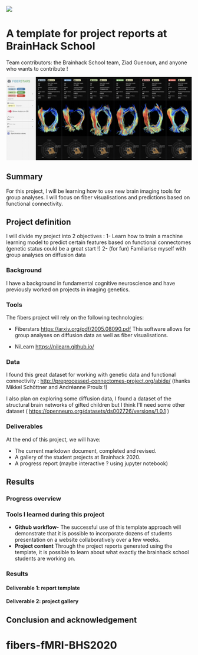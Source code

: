 [![](https://img.shields.io/badge/Visit-our%20project%20page-ff69b4)](https://school.brainhackmtl.org/project/template)

# A template for project reports at BrainHack School

Team contributors: the Brainhack School team, Ziad Guenoun, and anyone who wants to contribute !

![BrainHack School](bhs2020.png)

## Summary 

For this project, I will be learning how to use new brain imaging tools for group analyses. I will focus on fiber visualisations and predictions based on functional connectivity.

## Project definition 

I will divide my project into 2 objectives :
 1- Learn how to train a machine learning model to predict certain features based on functional connectomes (genetic status could be a great start !)
 2- (for fun) Familiarise myself with group analyses on diffusion data

### Background

I have a background in fundamental cognitive neuroscience and have previously worked on projects in imaging genetics.

### Tools 

The fibers project will rely on the following technologies: 

- Fiberstars
https://arxiv.org/pdf/2005.08090.pdf
This software allows for group analyses on diffusion data as well as fiber visualisations.

- NiLearn
https://nilearn.github.io/


### Data 

I found this great dataset for working with genetic data and functional connectivity :
http://preprocessed-connectomes-project.org/abide/
(thanks Mikkel Schöttner and Andréanne Proulx !)

I also plan on exploring some diffusion data, I found a dataset of the structural brain networks of gifted children but I think I'll need some other dataset
( https://openneuro.org/datasets/ds002726/versions/1.0.1 )

### Deliverables

At the end of this project, we will have:
 - The current markdown document, completed and revised.
 - A gallery of the student projects at Brainhack 2020.
 - A progress report (maybe interactive ? using jupyter notebook)

## Results 

### Progress overview


### Tools I learned during this project

 * **Github workflow-** The successful use of this template approach will demonstrate that it is possible to incorporate dozens of students presentation on a website collaboratively over a few weeks. 
 * **Project content** Through the project reports generated using the template, it is possible to learn about what exactly the brainhack school students are working on. 
 
### Results 

#### Deliverable 1: report template



#### Deliverable 2: project gallery
 
 
 
## Conclusion and acknowledgement


# fibers-fMRI-BHS2020
